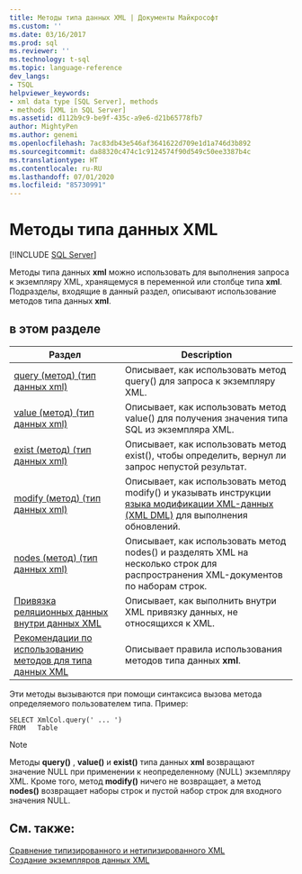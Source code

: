 ```yaml
---
title: Методы типа данных XML | Документы Майкрософт
ms.custom: ''
ms.date: 03/16/2017
ms.prod: sql
ms.reviewer: ''
ms.technology: t-sql
ms.topic: language-reference
dev_langs:
- TSQL
helpviewer_keywords:
- xml data type [SQL Server], methods
- methods [XML in SQL Server]
ms.assetid: d112b9c9-be9f-435c-a9e6-d21b65778fb7
author: MightyPen
ms.author: genemi
ms.openlocfilehash: 7ac83db43e546af3641622d709e1d1a746d3b892
ms.sourcegitcommit: da88320c474c1c9124574f90d549c50ee3387b4c
ms.translationtype: HT
ms.contentlocale: ru-RU
ms.lasthandoff: 07/01/2020
ms.locfileid: "85730991"
---
```

# <a name="xml-data-type-methods"></a>Методы типа данных XML
[!INCLUDE [SQL Server](../../includes/applies-to-version/sqlserver.md)]

  Методы типа данных **xml** можно использовать для выполнения запроса к экземпляру XML, хранящемуся в переменной или столбце типа **xml**. Подразделы, входящие в данный раздел, описывают использование методов типа данных **xml**.  
  
## <a name="in-this-section"></a>в этом разделе  
  
|Раздел|Description|  
|-----------|-----------------|  
|[query (метод) (тип данных xml)](../../t-sql/xml/query-method-xml-data-type.md)|Описывает, как использовать метод query() для запроса к экземпляру XML.|  
|[value (метод) (тип данных xml)](../../t-sql/xml/value-method-xml-data-type.md)|Описывает, как использовать метод value() для получения значения типа SQL из экземпляра XML.|  
|[exist (метод) (тип данных xml)](../../t-sql/xml/exist-method-xml-data-type.md)|Описывает, как использовать метод exist(), чтобы определить, вернул ли запрос непустой результат.|  
|[modify (метод) (тип данных xml)](../../t-sql/xml/modify-method-xml-data-type.md)|Описывает, как использовать метод modify() и указывать инструкции [языка модификации XML-данных (XML DML)](../../t-sql/xml/xml-data-modification-language-xml-dml.md) для выполнения обновлений.|  
|[nodes (метод) (тип данных xml)](../../t-sql/xml/nodes-method-xml-data-type.md)|Описывает, как использовать метод nodes() и разделять XML на несколько строк для распространения XML-документов по наборам строк.|  
|[Привязка реляционных данных внутри данных XML](../../t-sql/xml/binding-relational-data-inside-xml-data.md)|Описывает, как выполнить внутри XML привязку данных, не относящихся к XML.|  
|[Рекомендации по использованию методов для типа данных XML](../../t-sql/xml/guidelines-for-using-xml-data-type-methods.md)|Описывает правила использования методов типа данных **xml**.|  
  
 Эти методы вызываются при помощи синтаксиса вызова метода определяемого пользователем типа. Пример:  
  
```  
SELECT XmlCol.query(' ... ')  
FROM   Table  
```  
  
> [!NOTE]  
>  Методы **query()** , **value()** и **exist()** типа данных **xml** возвращают значение NULL при применении к неопределенному (NULL) экземпляру XML. Кроме того, метод **modify()** ничего не возвращает, а метод **nodes()** возвращает наборы строк и пустой набор строк для входного значения NULL.  
  
## <a name="see-also"></a>См. также:  
 [Сравнение типизированного и нетипизированного XML](../../relational-databases/xml/compare-typed-xml-to-untyped-xml.md)   
 [Создание экземпляров данных XML](../../relational-databases/xml/create-instances-of-xml-data.md)  
  
  
